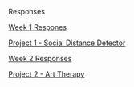 Responses

[Week 1 Respones](https://c-hibbert.github.io/DATA_310_Notes/Week1)

[Project 1 - Social Distance Detector](https://c-hibbert.github.io/DATA_310_Notes/Project1)

[Week 2 Responses](https://c-hibbert.github.io/DATA_310_Notes/Week2)

[Project 2 - Art Therapy](https://c-hibbert.github.io/DATA_310_Notes/Project2-ArtTherapy)
